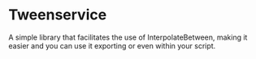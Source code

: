 # Tweenservice
A simple library that facilitates the use of InterpolateBetween, making it easier and you can use it exporting or even within your script.

